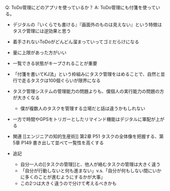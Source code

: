 
Q: ToDo管理にどのアプリを使っているか？
A: ToDo管理にも付箋を使っている。
- デジタルの『いくらでも書ける』『画面外のものは見えない』という特徴はタスク管理には逆効果と思う
- 着手されないToDoがどんどん溜まっていってゴミだらけになる
- 量に上限があった方がいい
- 一覧できる状態がキープされることが重要
- 「付箋を書いてKJ法」という枠組みにタスク管理をはめることで、自然と並行で走るタスクは100個ぐらいが限界になる
- タスク管理システムの管理能力の問題よりも、僕個人の実行能力の問題の方が大きくなる
    - 僕が複数人のタスクを管理する立場だと話は違うかもしれない
- 一方で時間やGPSをトリガーとしたリマインド機能はデジタルに軍配が上がる

- 関連 [[エンジニアの知的生産術]] 第2章 P51 タスクの全体像を把握する、第5章 P149 書き出して並べて一覧性を高くする

- 追記
    - 自分一人の[[タスクの管理]]と、他人が絡むタスクの管理は大きく違う
    - 「自分が行動しないと何も進まない」v.s.「自分が何もしない間にいかに多くのことが進むようにするかが大事」
    - この2つは大きく違うので分けて考えるべきかも
